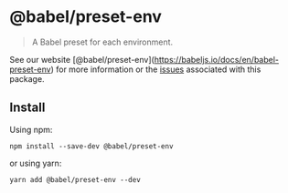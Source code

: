 <span class="citation" data-cites="babel/preset-env">@babel/preset-env</span>
=============================================================================

> A Babel preset for each environment.

See our website <span class="citation" data-cites="babel/preset-env">\[@babel/preset-env\]</span>(https://babeljs.io/docs/en/babel-preset-env) for more information or the [issues](https://github.com/babel/babel/issues?utf8=%E2%9C%93&q=is%3Aissue+label%3A%22pkg%3A%20preset-env%22+is%3Aopen) associated with this package.

Install
-------

Using npm:

    npm install --save-dev @babel/preset-env

or using yarn:

    yarn add @babel/preset-env --dev

